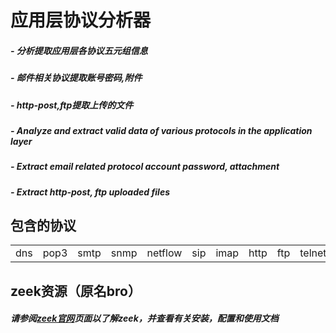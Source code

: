 # 应用层协议分析器
##### - 分析提取应用层各协议五元组信息
##### - 邮件相关协议提取账号密码,附件
##### - http-post,ftp提取上传的文件

##### - Analyze and extract valid data of various protocols in the application layer
##### - Extract email related protocol account password, attachment
##### - Extract http-post, ftp uploaded files

## 包含的协议
<table>
  <tr>
		<td>dns</td>
    <td>pop3</td>
    <td>smtp</td>
    <td>snmp</td>
    <td>netflow</td>
    <td>sip</td>
    <td>imap</td>
    <td>http</td>
    <td>ftp</td>
    <td>telnet</td>
	</tr>
</table>

## zeek资源（原名bro）
##### 请参阅[zeek官网](https://www.zeek.org/)页面以了解zeek，并查看有关安装，配置和使用文档
